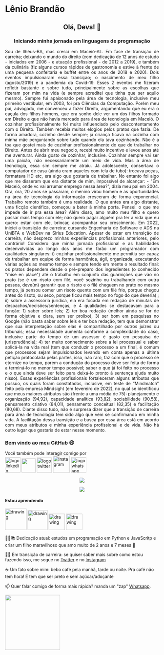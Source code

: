 # Lênio Brandão
## <p align="center">Olá, Devs! 👋</p>
### <p align="center">Iniciando minha jornada em linguagens de programação</p>
<p align="justify">Sou de Ilhéus-BA, mas cresci em Maceió-AL. Em fase de transição de carreira; deixando o mundo do direito (com dedicação de 12 anos de estudo - iniciados em 2006 - e atuação profissional - de 2012 a 2019), e também da culinária (fiz alguns cursos rápidos de gastronomia e estive à frente de uma pequena confeitaria e buffet entre os anos de 2018 e 2020). Dois eventos impulsionaram essa transiçao;  o nascimento de meu filho (agosto/2019) e a pandemia da Covid-19. Esses 2 eventos me fizeram refletir bastante e sobre tudo, principalmente sobre as escolhas que fizeram por mim na vida (e sempre acreditei que tinha que ser aquilo mesmo). Sempre fui apaixonado pela área de tecnologia, inclusive meu primeiro vestibular, em 2003, foi pra Ciências da Computação. Porém meu pai, advogado, me convenceu a fazer Direito, argumentando que eu era o caçula dos filhos homens, que era sonho dele ver um dos filhos formado em Direito e que não havia mercado para área de tecnologia em Maceió. O cozinhar profissionalmente foi muito influenciado pelo descontentamento com o Direito. Também recebia muitos elogios pelos pratos que fazia. De forma amadora, cozinho desde sempre; já criança ficava na cozinha com minha mãe perguntando sobre tudo quando ela tava cozinhando. Não é a toa que gostei mais de cozinhar profissionalmente do que de trabalhar no Direito. Antes de abrir meu negocio, recebi muito incentivo e levou anos até me aventurar. Ainda gosto de cozinhar, inclusive. Cozinhar sempre vai ser uma paixão, não necessariamente um meio de vida. Mas a área de tecnologia, essa sim sempre me atraiu. Já adolescente, consertava o computador de casa (ainda eram aqueles com tela de tubo): trocava peças, formatava HD etc, era algo que gostaria de trabalhar. No entanto foi algo que me disseram que era distante de mim, impossível de alcançar: - "Em Maceió, onde vc vai arrumar emprego nessa área?", dizia meu pai em 2004. Ora, ora, 20 anos se passaram, o menino virou homem e as oportunidades na área de tecnologia da informação cresceram de forma exponencial. Trabalho remoto também é uma realidade. O que antes era algo distante, uma ficção científica, começou a bater à minha porta. Pensei: o que me impede de ir pra essa área? Além disso, amo muito meu filho e quero passar mais tempo com ele; não quero pagar alguém pra ter a vida que eu quero: estar com ele, brincar, acompanhar seu crescimento. Em 2022, iniciei a transição de carreira: cursando Engenharia de Software e ADS na UniBTA e WebDev na Sirius Education. Apesar de estar em transição de carreira, não desprezo minhas experiências profissionais anteriores, pelo contrário! Considero que minha jornada profissional e as habilidades desenvolvidas ao longo dos anos me farão um programador com qualidades singulares: i) cozinhar profissionalmente me permitiu ser capaz de trabalhar em equipe de forma harmônica, ágil, organizada, executando várias ações ao mesmo tempo e sempre tendo em mente o resultado final: os pratos dependem desde o pré-preparo dos ingredientes (o conhecido "mise en place") até o trabalho em conjunto das guarnições que vão no prato (se é um risoto com filé, você sozinho ou trabalhando com outra pessoa, deve(m) garantir que o risoto e o filé cheguem no prato no mesmo tempo, já pensou comer um risoto quente com um filé frio, porque chegou antes do risoto, ou seco, porque ficou mais tempo no fogo do que deveria) ; ii) sobre a assessoria jurídica, ela era focada em redação de minutas de despachos/decisões/sentenças, e 4 qualidades se destacavam para a função: 1) saber sobre leis; 2) ter boa redação (melhor ainda se for de forma objetiva e clara, sem ser prolixo), 3) ser bom em pesquisas no Google (não basta saber sobre leis e ter boa redação, tem que demonstrar que sua interpretação sobre elas é compartilhado por outros juízes ou tribunais; essa necessidade aumenta conforme a complexidade do caso, inclusive parte do tempo de um assessor é gasto em pesquisa de jurisprudência); 4) ter muito conhecimento sobre a lei processual e saber aplicá-la na vida real (tem que conduzir o processo a um final, é comum que processos sejam impulsionados levando em conta apenas a última petição protocolada pelas partes, isso, não raro, faz com que o processo se eternize no tempo, porém a condução do processo deve ser feita de forma a terminá-lo no menor tempo possível; saber o que já foi feito no processo e o que ainda deve ser feito para deixá-lo pronto à sentença ajuda muito nisso). Essas experiências profissionais fortaleceram alguns atributos que possuo, os quais foram constatados, inclusive, em teste de “Mindmatch” feito pela empresa Mindsight (em fevereiro de 2022), no qual se identificou que meus maiores atributos são (frente a uma média de 75): planejamento e organização (94,92), capacidade analítica (93,82), sociabilidade (90,58), pensamento criativo (84,01), pensamento conceitual (82,35) e facilitação (80,68). Diante disso tudo, não é surpresa dizer que a transição de carreira para área de tecnologia tem sido algo que vem se confirmando em minha vida. A facilitação dessa transição e a busca por essa área está em acordo com meus atributos e minha experiência profissional e de vida. Não há outro lugar que gostaria de estar nesse momento.</p>
<h3>Bem vindo ao meu GitHub 😄</h3>
Você também pode interagir comigo por

<div>
<a href="https://www.linkedin.com/in/leniobrandao" target="_blank"><img src="https://user-images.githubusercontent.com/102772203/161966708-21a6c4ed-6f4c-4661-98a9-7c3103f6a5f5.png" alt="logo linkedin" width="50"></a>
<a href="https://www.hackerrank.com/lenioguerreiro" target="_blank"><img src="https://www.pngitem.com/pimgs/m/366-3662405_hackerrank-logo-png-transparent-png.png" width="46"></a>
<a href="https://www.twitter.com/BrandaoLenio" target="_blank"><img src="https://user-images.githubusercontent.com/102772203/161966411-bdbf458f-a4a7-499f-a22e-75a1ac12e545.png" alt="logo twitter" width="49"></a>
<a href="https://www.instagram.com/leniobrandao" target="_blank"><img src="https://user-images.githubusercontent.com/102772203/161966293-90a8dc43-1e07-42ec-8c4e-c1ebd921549f.png" alt="instagram" width="55"></a>
  <a href="https://contate.me/brandaolenio" target="_blank"><img src="https://user-images.githubusercontent.com/102772203/161977440-4bbef4da-4a71-40b9-86b4-37eae4636b59.png" alt="logo whatsapp" width="50"></a>
</div>
</p>
<p align="center">
  <img src="http://img.shields.io/static/v1?label=STATUS&message=EM%20DESENVOLVIMENTO&color=GREEN&style=for-the-badge"/>
  </p>

<p align="center">
  <img src="https://user-images.githubusercontent.com/102772203/161967424-ab4d2f78-7a92-42f8-9687-ae2e44f838ff.gif"/>
</p>

<h4>Estou aprendendo</h4>
<p>
<img src="https://user-images.githubusercontent.com/102772203/161968577-610b051f-0d91-48e0-99f8-3c70743bc00f.png" alt="drawing" width="70"/> <img src="https://upload.wikimedia.org/wikipedia/commons/9/99/Unofficial_JavaScript_logo_2.svg" alt="drawing" width="65"/> <img src="https://logodownload.org/wp-content/uploads/2016/10/html5-logo.png" alt="drawing" width="53"/> <img src="https://user-images.githubusercontent.com/102772203/161970749-552916c5-201a-45b0-a6af-bbfe47d57e86.png" alt="drawing" width="53"/>
 </p>
 🧑‍🎓📚 Dedicação atual: estudos em programação em Python e JavaScritp e criar um filho maravilhoso que amo muito de 2 anos e 7 meses 👶
 </p>
 🦾🧠 Em transição de carreira: se quiser saber mais sobre como estou fazendo isso, me segue no <a href="https://www.twitter.com/BrandaoLenio">Twitter</a> e no <a href="https://www.instagram.com/leniobrandao">Instagram</a>
 </p>
 ☕ Um fato sobre mim: bebo café pela manhã, tarde ou noite. Pra café não tem hora! E tem que ser preto e sem açúcar/adoçante
 </p>
 📫 Quer falar comigo de forma mais rápida? manda um "zap" <a href="https://contate.me/brandaolenio">Whatsapp</a>.
</p>
<div>
<a href="https://github.com/brandaolenio">
<img height="180em" src="https://github-readme-stats.vercel.app/api?username=brandaolenio&show_icons=true&theme=dracula&include_all_commits=true&count_private=true"/>
</div>
